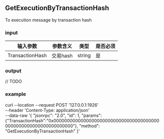 ## GetExecutionByTransactionHash

To execution message by transaction hash 

### input

| 输入参数         | 参数含义       | 类型    | 是否必须  |
| ---------------- | -------------- | ------- |------   |
| TransactionHash    | 交易hash      | string  | 是|


### output

// TODO

### example

curl --location --request POST '127.0.0.1:1926' \
--header 'Content-Type: application/json' \
--data-raw '{
    "jsonrpc": "2.0",
    "id": 1,
    "params": {"TransactionHash":"0x0000000000000000000000000000000000000000000000000000000000000000"},
    "method": "GetExecutionByTransactionHash"
}'

